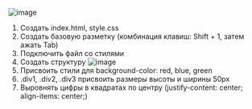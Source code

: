 ![image](https://user-images.githubusercontent.com/113675674/192533506-3c441552-1fa3-40b4-8210-e9452ddb9428.png)

1. Создать index.html, style.css
2. Создать базовую разметку (комбинация клавиш: Shift + 1, затем ажать Tab)
3. Подключить файл со стилями
4. Создать структуру
![image](https://user-images.githubusercontent.com/113675674/192532254-e7a89d90-43c4-4d04-b505-d8f17df453ba.png)
5. Присвоить стили для background-color: red, blue, green
6. .div1, .div2, .div3 присвоить размеры высоты и ширины 50px
7. Выровнять цифры в квадратах по центру (justify-content: center; align-items: center;)
